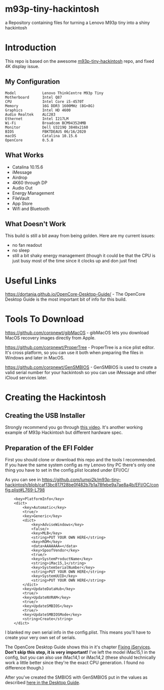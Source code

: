 # m93p-tiny-hackintosh
a Repository containing files for turning a Lenovo M93p tiny into a shiny hackintosh
# Introduction

This repo is based on the awesome [m93p-tiny-hackintosh](https://github.com/lumpi2k/m93p-tiny-hackintosh) repo, and fixed 4K display issue.

 ## My Configuration

```
Model            Lenovo ThinkCentre M93p Tiny
Motherboard      Intel Q87 
CPU              Intel Core i5-4570T
Memory           16G DDR3 1600MHz (8G+8G)
Graphics         Intel HD 4600
Audio Realtek    ALC283
Ethernet         Intel I217LM
Wi-Fi            Broadcom BCM94352HMB
Monitor          Dell U3219Q 3840x2160
BIOS             FBKTDEAUS 06/16/2020 
macOS            Catalina 10.15.6
OpenCore         0.5.8
```

 ## What Works

 - Catalina 10.15.6
 - iMessage
 - Airdrop
 - 4K60 through DP
 - Audio Out
 - Energy Management
 - FileVault
 - App Store
 - Wifi and Bluetooth

 ## What Doesn't Work

 This build is still a bit away from being golden. Here are my current issues:

 - no fan readout
 - no sleep
 - still a bit shaky energy management (though it could be that the CPU is just busy most of the time since it clocks up and don just fine)


# Useful Links
https://dortania.github.io/OpenCore-Desktop-Guide/ - The OpenCore Desktop Guide is the most important bit of info for this build.

# Tools To Download
https://github.com/corpnewt/gibMacOS - gibMacOS lets you download MacOS recovery images directly from Apple.

https://github.com/corpnewt/ProperTree - ProperTree is a nice plist editor. It's cross platform, so you can use it both when preparing the files in Windows and later in MacOS.

https://github.com/corpnewt/GenSMBIOS - GenSMBIOS is used to create a valid serial number for your hackintosh so you can use iMessage and other iCloud services later.
# Creating the Hackintosh

## Creating the USB Installer
Strongly recommend you go through [this video](https://www.youtube.com/watch?v=M1pnWKNaqUs). It's another working example of M93p Hackintosh but different hardware spec.

## Preparation of the EFI Folder
First you should clone or download this repo and the tools I recommended. If you have the same system config as my Lenovo tiny PC there's only one thing you have to set in the config.plist located under EFI/OC/

As you can see in https://github.com/lumpi2k/m93p-tiny-hackintosh/blob/caf13bc817f28be0f482b7b1a78febe9a7ae8a4b/EFI/OC/config.plist#L769-L798

```
	<key>PlatformInfo</key>
	<dict>
		<key>Automatic</key>
		<true/>
		<key>Generic</key>
		<dict>
			<key>AdviseWindows</key>
			<false/>
			<key>MLB</key>
			<string>PUT YOUR OWN HERE</string>
			<key>ROM</key>
			<data>AAAAAAA=</data>
			<key>SpoofVendor</key>
			<true/>
			<key>SystemProductName</key>
			<string>iMac15,1</string>
			<key>SystemSerialNumber</key>
			<string>PUT YOUR OWN HERE</string>
			<key>SystemUUID</key>
			<string>PUT YOUR OWN HERE</string>
		</dict>
		<key>UpdateDataHub</key>
		<true/>
		<key>UpdateNVRAM</key>
		<true/>
		<key>UpdateSMBIOS</key>
		<true/>
		<key>UpdateSMBIOSMode</key>
		<string>Create</string>
	</dict>
```

I blanked my own serial info in the config.plist. This means you'll have to create your very own set of serials.

The OpenCore Desktop Guide shows this in it's chapter  [Fixing iServices][1]. **Don't skip this step, it is very important!** I've left the model iMac15,1 in the config, but you can also use iMac14,1 or iMac14,2 (these should technically work a little better since they're the exact CPU generation. I found no difference though.)

After you've created the SMBIOS with GenSMBIOS put in the values as described [here in the Desktop Guide][2].





[1]:https://dortania.github.io/OpenCore-Desktop-Guide/post-install/iservices.html
[2]: https://dortania.github.io/OpenCore-Desktop-Guide/config.plist/haswell.html#platforminfo
[3]: https://dortania.github.io/OpenCore-Desktop-Guide/installer-guide/winblows-install.html
[4]: https://www.tonymacx86.com/threads/dell-optiplex-7020-4k-monitors-on-intel-4600-integrated-gpu.282589/page-16#post-2157430